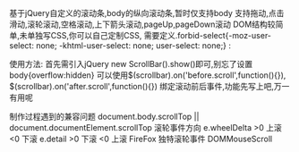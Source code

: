 基于jQuery自定义的滚动条,body的纵向滚动条,暂时仅支持body
支持拖动,点击滑动,滚轮滚动,空格滚动,上下箭头滚动,pageUp,pageDown滚动
DOM结构较简单,未单独写CSS,你可以自己定制CSS,
需要定义.forbid-select{-moz-user-select: none; -khtml-user-select: none; user-select: none;} :
	<div class="m-scrollbox">
		<div class="scrollbar"></div>
	</div>
使用方法:
	首先需引入jQuery
	new ScrollBar().show()即可,别忘了设置body{overflow:hidden}
	可以使用$(scrollbar).on('before.scroll',function(){}),
			$(scrollbar).on('after.scroll',function(){})
		绑定滚动前后事件,功能先写上吧,万一有用呢

制作过程遇到的兼容问题
	document.body.scrollTop || document.documentElement.scrollTop
	滚轮事件方向 
		e.wheelDelta   >0 上滚  <0 下滚
		e.detail 	   >0 下滚  <0 上滚
	FireFox 独特滚轮事件 DOMMouseScroll 
